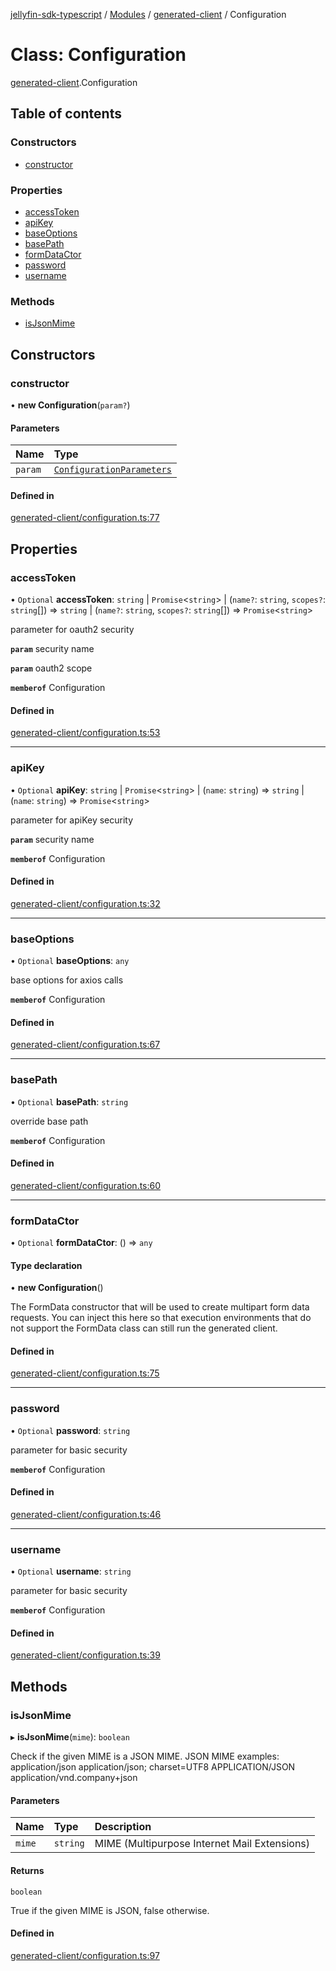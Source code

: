[jellyfin-sdk-typescript](../README.md) / [Modules](../modules.md) / [generated-client](../modules/generated_client.md) / Configuration

# Class: Configuration

[generated-client](../modules/generated_client.md).Configuration

## Table of contents

### Constructors

- [constructor](generated_client.Configuration.md#constructor)

### Properties

- [accessToken](generated_client.Configuration.md#accesstoken)
- [apiKey](generated_client.Configuration.md#apikey)
- [baseOptions](generated_client.Configuration.md#baseoptions)
- [basePath](generated_client.Configuration.md#basepath)
- [formDataCtor](generated_client.Configuration.md#formdatactor)
- [password](generated_client.Configuration.md#password)
- [username](generated_client.Configuration.md#username)

### Methods

- [isJsonMime](generated_client.Configuration.md#isjsonmime)

## Constructors

### constructor

• **new Configuration**(`param?`)

#### Parameters

| Name | Type |
| :------ | :------ |
| `param` | [`ConfigurationParameters`](../interfaces/generated_client.ConfigurationParameters.md) |

#### Defined in

[generated-client/configuration.ts:77](https://github.com/thornbill/jellyfin-sdk-typescript/blob/e4df7f8/src/generated-client/configuration.ts#L77)

## Properties

### accessToken

• `Optional` **accessToken**: `string` \| `Promise`<`string`\> \| (`name?`: `string`, `scopes?`: `string`[]) => `string` \| (`name?`: `string`, `scopes?`: `string`[]) => `Promise`<`string`\>

parameter for oauth2 security

**`param`** security name

**`param`** oauth2 scope

**`memberof`** Configuration

#### Defined in

[generated-client/configuration.ts:53](https://github.com/thornbill/jellyfin-sdk-typescript/blob/e4df7f8/src/generated-client/configuration.ts#L53)

___

### apiKey

• `Optional` **apiKey**: `string` \| `Promise`<`string`\> \| (`name`: `string`) => `string` \| (`name`: `string`) => `Promise`<`string`\>

parameter for apiKey security

**`param`** security name

**`memberof`** Configuration

#### Defined in

[generated-client/configuration.ts:32](https://github.com/thornbill/jellyfin-sdk-typescript/blob/e4df7f8/src/generated-client/configuration.ts#L32)

___

### baseOptions

• `Optional` **baseOptions**: `any`

base options for axios calls

**`memberof`** Configuration

#### Defined in

[generated-client/configuration.ts:67](https://github.com/thornbill/jellyfin-sdk-typescript/blob/e4df7f8/src/generated-client/configuration.ts#L67)

___

### basePath

• `Optional` **basePath**: `string`

override base path

**`memberof`** Configuration

#### Defined in

[generated-client/configuration.ts:60](https://github.com/thornbill/jellyfin-sdk-typescript/blob/e4df7f8/src/generated-client/configuration.ts#L60)

___

### formDataCtor

• `Optional` **formDataCtor**: () => `any`

#### Type declaration

• **new Configuration**()

The FormData constructor that will be used to create multipart form data
requests. You can inject this here so that execution environments that
do not support the FormData class can still run the generated client.

#### Defined in

[generated-client/configuration.ts:75](https://github.com/thornbill/jellyfin-sdk-typescript/blob/e4df7f8/src/generated-client/configuration.ts#L75)

___

### password

• `Optional` **password**: `string`

parameter for basic security

**`memberof`** Configuration

#### Defined in

[generated-client/configuration.ts:46](https://github.com/thornbill/jellyfin-sdk-typescript/blob/e4df7f8/src/generated-client/configuration.ts#L46)

___

### username

• `Optional` **username**: `string`

parameter for basic security

**`memberof`** Configuration

#### Defined in

[generated-client/configuration.ts:39](https://github.com/thornbill/jellyfin-sdk-typescript/blob/e4df7f8/src/generated-client/configuration.ts#L39)

## Methods

### isJsonMime

▸ **isJsonMime**(`mime`): `boolean`

Check if the given MIME is a JSON MIME.
JSON MIME examples:
  application/json
  application/json; charset=UTF8
  APPLICATION/JSON
  application/vnd.company+json

#### Parameters

| Name | Type | Description |
| :------ | :------ | :------ |
| `mime` | `string` | MIME (Multipurpose Internet Mail Extensions) |

#### Returns

`boolean`

True if the given MIME is JSON, false otherwise.

#### Defined in

[generated-client/configuration.ts:97](https://github.com/thornbill/jellyfin-sdk-typescript/blob/e4df7f8/src/generated-client/configuration.ts#L97)
